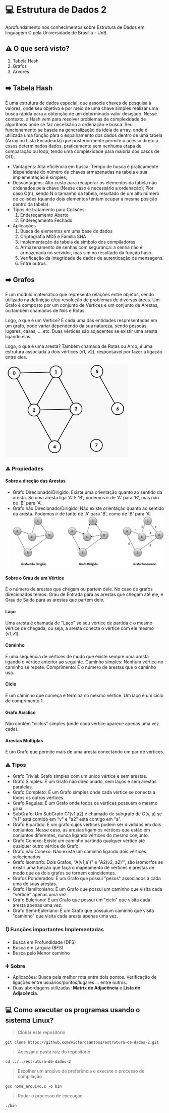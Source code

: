 # :computer: Estrutura de Dados 2 
Aprofundamento nos conhecimentos sobre Estrutura de Dados em linguagem C pela Universidade de Brasília - UnB.

## :warning: O que será visto? 
1. Tabela Hash
2. Grafos
3. Árvores

## :arrow_right: Tabela Hash
É uma estrutura de dados especial, que associa chaves de pesquisa à valores, onde seu objetivo é por meio de uma chave simples realizar uma busca rápida para a obtenção de um determinado valor desejado. Nesse contexto, a Hash vem para resolver problemas de complexidade de algoritmos onde se faz necessário a ordenação e busca. Seu funcionamento se baseia na generalização da ideia de array, onde é utilizada uma função para o espalhamento dos dados dentro de uma tabela (Array ou Lista Encadeada) que posteriormente permite o acesso direto a esses determinados dados, praticamente sem nenhuma etapa de comparação ou loop, tendo uma complexidade para maioria dos casos de O(1).
* Vantagens:
Alta eficiência em busca;
Tempo de busca é praticamente idependente do número de chaves armazenadas na tabela e sua implementação é simples;
* Desvantagens:
Alto custo para recuperar os elementos da tabela não ordenados pela chave (Nesse caso é necessário a ordenação);
Pior caso O(n), sendo N o tamanho da tabela, resultado de um alto número de colisões (quando dois elementos tentam ocupar a mesma posição dentro da tabela).
* Tipos de tratamento para Colisões:
    1. Endereçamento Aberto 
    2. Endereçamento Fechado 
* Aplicações
    1. Busca de elementos em uma base de dados
    2. Criptografia MD5 e Família SHA 
    3. Implementação da tabela de símbolo dos compiladores
    4. Armazenamento de senhas com segurança: a senha não é armazenada no servidor, mas sim no resultado da função hash.
    5. Verificação da integridade de dados de autenticação de mensagens. 
    6. Entre outros. 

## :arrow_right: Grafos
É um módulo matemático que representa relações entre objetos, sendo utilizado na definição e/ou resolução de problemas de diversas áreas. Um Grafo é composto por um conjunto de Vértices e um conjunto de Arestas, ou também chamados de Nós e Rotas.

Logo, o que é um Vertice? É cada uma das entidades respresentadas em um grafo, pode variar dependendo da sua natureza, sendo pessoas, lugares, casas, ... etc. Duas vértices são adjacentes se existir uma aresta ligando elas. 

Logo, o que é uma aresta? Também chamada de Rotas ou Arco, é uma estrutura associada a dois vértices (v1, v2), responsável por fazer a ligação entre eles.

![Grafo](img/grafo.png)

### :warning: Propiedades 
#### Sobre a direção das Arestas
* Grafo Direcionado/Dirigido: Existe uma orientação quanto ao sentido da aresta. Se uma aresta liga 'A' E 'B', podemos ir de 'A' para 'B', mas não de 'B' para 'A'. 
* Grafo não Direcionado/Dirigido: Não existe orientação quanto ao sentido da aresta. Podemos ir de tanto de 'A' para 'B', como de 'B' para 'A'. 
![Grafo](img/tipos.png)

#### Sobre o Grau de um Vértice
É o número de arestas que chegam ou partem dele. No caso de grafos direcionados temos: Grau de Entrada para as arestas que chegam até ele, e Grau de Saída para as arestas que partem dele. 

#### Laço
Uma aresta é chamada de "Laço" se seu vértice de partida é o mesmo vértice de chegada, ou seja, a aresta conecta o vértice com ele mesmo (v1,v1).

#### Caminho
É uma sequência de vértices de modo que existe sempre uma aresta ligando o vértice anterior ao seguinte. Caminho simples: Nenhum vértice no caminho se repete. Comprimento: É o número de arestas que o caminho usa. 

#### Ciclo
É um caminho que começa e termina no mesmo vértice. Um laço é um ciclo de comprimento 1.

#### Grafo Acíclico 
Não contém "ciclos" simples (onde cada vértice aparece apenas uma vez cada).

#### Arestas Multiplas
É um Grafo que permite mais de uma aresta conectando um par de vértices.

### :warning: Tipos
* Grafo Trivial: Grafo simples com um único vértice e sem arestas.
* Grafo Simples: É um Grafo não direcionado, sem laços e sem arestas paralelas. 
* Grafo Completo: É um Grafo simples onde cada vértice se conecta a todos os outros vértices.
* Grafo Regulas: É um Grafo onde todos os vértices possuem o mesmo grua. 
* SubGrafo: Um SubGrafo G1(v1,a2) é chamado de subgrafo de G(v, a) se "v1" está contido em "v" e "a2" está contigo em "a".
* Grafo Bipartido: É um grafo cujos vértices podem ser divididos em dois conjuntos. Nesse caso, as arestas ligam os vértices que estão em conjuntos diferentes, nunca ligando vértices do mesmo conjunto. 
* Grafo Conexo: Existe um caminho partindo qualquer vértice até qualquer outro vértice do Grafo. 
* Grafo não Conexo: Não existe um caminho ligando dois vértices selecionados. 
* Grafo Isomorfo: Dois Grafos, "A(v1,a1)" e "A2(v2, a2)"', são isomorfos se existir uma função que faça o mapeamento de vértices e arestas de modo que os dois grafos se tornem coincidentes. 
* Grafos Ponderados: É um Grafo que possui "pesos" associados a cada uma de suas arestas. 
* Grafo Hamiltoniano: É um Grafo que possui um caminho que visita cada "vértice" apenas uma vez.
* Grafo Euleriano: É um Grafo que possui um "ciclo" que visita cada aresta apenas uma vez. 
* Grafo Semi-Euleriano: É um Grafo que possuium caminho que visita "caminho" que visita cada aresta apenas uma vez.

### 🔃 Funções importantes Implementadas
* Busca em Profundidade (DFS)
* Busca em Largura (BFS)
* Busca pelo Menor caminho 

### ➕ Sobre
* Aplicações:
Busca pela melhor rota entre dois pontos.
Verificação de ligações entre usuários/pontos/lugares ... entre outros. 
* Duas abordagens utilizadas: **Matrix de Adjacência** e **Lista de Adjacência**.

## :computer: Como executar os programas usando o sistema Linux?
> Clonar este repositório
     
    git clone https://github.com/victordsantoss/estrutura-de-dados-2.git
> Acessar a pasta raiz do repositório

    cd ../../estrutura-de-dados-2
> Escolher um arquivo de preferência e execute o processo de compilação
    
    gcc nome_arquivo.c -o bin
> Rodar o processo de execução

    ./bin

